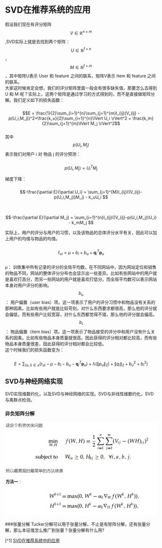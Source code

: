 # SVD在推荐系统的应用

假设我们现在有评分矩阵$$V \in \mathbb{R}^{n \times m}$$,SVD实际上就是去找到两个矩阵：$$U \in \mathbb{R}^{f \times n}$$，$$M \in \mathbb{R}^{f \times m}$$，其中矩阵U表示 User 和 feature 之间的联系，矩阵V表示 Item 和 feature 之间的联系。  
大家这时候肯定会想，我们的评分矩阵里面一般会有很多缺失值，那要怎么去得到 U 和 M 呢？实际上，这两个矩阵是通过学习的方式得到的，而不是直接做矩阵分解。我们定义如下的损失函数：  
  $$E = \frac{1}{2}\sum_{i=1}^{n}\sum_{j=1}^{m}I_{ij}(V_{ij} - p(U_i,M_j))^2+\frac{k_u}{2}\sum_{i=1}^{n}\lVert U_i \rVert^2 + \frac{k_m}{2}\sum_{j=1}^{m}\lVert M_j \rVert^2$$  
其中 $$p(U_i,M_j)$$ 表示我们对用户 i 对 物品 j 的评分预测：  
  $$p(U_i,M_j) = U_i^TM_j$$

梯度下降：  
  $$-\frac{\partial E}{\partial U_i} = \sum_{j=1}^{M}I_{ij}((V_{ij}-p(U_i,M_j))M_j) - k_uU_i $$  
  $$-\frac{\partial E}{\partial M_j} = \sum_{i=1}^{n}I_{ij}((V_{ij}-p(U_i,M_j))U_i) - k_mM_j $$

实际上，用户的评分与用户的习惯，以及该物品的总体评分水平有关，因此可以加上用户的均值与物品的均值。  
  $$\hat{r}_{ui} = \mu + b_i + b_u + \mathbf{q}_i^T\mathbf{p}_u $$  
μ： 训练集中所有记录的评分的全局平均数。在不同网站中，因为网站定位和销售的物品不同，网站的整体评分分布也会显示出一些差异。比如有些网站中的用户就是喜欢打高分，而另一些网站的用户就是喜欢打低分。而全局平均数可以表示网站本身对用户评分的影响。  
$$b_u$$： 用户偏置（user bias）项。这一项表示了用户的评分习惯中和物品没有关系的那种因素。比如有些用户就是比较苛刻，对什么东西要求都很高，那么他的评分就会偏低，而有些用户比较宽容，对什么东西都觉得不错，那么他的评分就会偏高。  
$$b_i$$： 物品偏置（item bias）项。这一项表示了物品接受的评分中和用户没有什么关系的因素。比如有些物品本身质量就很高，因此获得的评分相对都比较高，而有些物品本身质量很差，因此获得的评分相对都会比较低。  
这个时候我们的损失函数变为：  
  $$E = \sum_{(u,i)\in \mathcal{k}}(r_{ui}-\mu - b_i - b_u - \mathbf{q}_i^T\mathbf{p}_u) + \lambda (\lVert p_u \rVert_2) + \lVert q_i \rVert_2 + b_u^2 + b_i^2) $$

## SVD与神经网络实现

SVD实现维数约化，以及SVD与神经网络的实现。SVD与非线性维数约化，SVD与离群点检测。

### 非负矩阵分解

![](/assets/NMF.png)

###张量分解
Tucker分解可以用于张量分解，不止是有矩阵分解，还有张量分解，那么本征值怎么推广到张量？张量分解有什么用?  



[^1] [SVD在推荐系统中的应用](http://charleshm.github.io/2016/03/SVD-Recommendation-System/)


